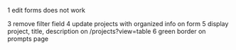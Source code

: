 1 edit forms does not work

3 remove filter field
4 update projects with organized info on form
5 display project, title, description on /projects?view=table
6 green border on prompts page
